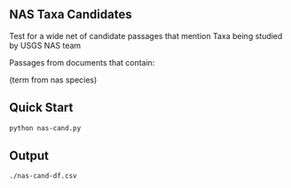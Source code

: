 ## NAS Taxa Candidates 

Test for a wide net of candidate passages that mention Taxa being studied by USGS NAS team

Passages from documents that contain:

(term from nas species) 

## Quick Start

```sh
python nas-cand.py
```

## Output

```
./nas-cand-df.csv
```